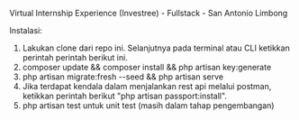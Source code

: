Virtual Internship Experience (Investree) - Fullstack - San Antonio Limbong

Instalasi:
1. Lakukan clone dari repo ini. Selanjutnya pada terminal atau CLI ketikkan perintah perintah berikut ini.
2. composer update && composer install && php artisan key:generate
3. php artisan migrate:fresh --seed && php artisan serve
4. Jika terdapat kendala dalam menjalankan rest api melalui postman, ketikkan perintah berikut "php artisan passport:install".
5. php artisan test untuk unit test (masih dalam tahap pengembangan)
